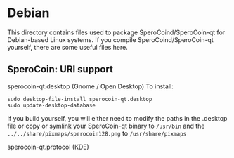 
Debian
====================
This directory contains files used to package SperoCoind/SperoCoin-qt
for Debian-based Linux systems. If you compile SperoCoind/SperoCoin-qt yourself, there are some useful files here.

## SperoCoin: URI support ##


sperocoin-qt.desktop  (Gnome / Open Desktop)
To install:

	sudo desktop-file-install sperocoin-qt.desktop
	sudo update-desktop-database

If you build yourself, you will either need to modify the paths in
the .desktop file or copy or symlink your SperoCoin-qt binary to `/usr/bin`
and the `../../share/pixmaps/sperocoin128.png` to `/usr/share/pixmaps`

sperocoin-qt.protocol (KDE)

